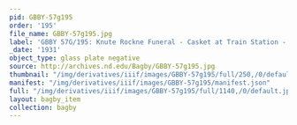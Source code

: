 ```yaml
---
pid: GBBY-57g195
order: '195'
file_name: GBBY-57g195.jpg
label: 'GBBY 57G/195: Knute Rockne Funeral - Casket at Train Station - 1931'
_date: '1931'
object_type: glass plate negative
source: http://archives.nd.edu/Bagby/GBBY-57g195.jpg
thumbnail: "/img/derivatives/iiif/images/GBBY-57g195/full/250,/0/default.jpg"
manifest: "/img/derivatives/iiif/images/GBBY-57g195/manifest.json"
full: "/img/derivatives/iiif/images/GBBY-57g195/full/1140,/0/default.jpg"
layout: bagby_item
collection: bagby
---
```

